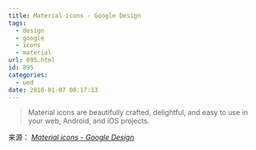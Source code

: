```yaml
---
title: Material icons - Google Design
tags:
  - design
  - google
  - icons
  - material
url: 895.html
id: 895
categories:
  - ued
date: 2016-01-07 00:17:13
---
```


> Material icons are beautifully crafted, delightful, and easy to use in your web, Android, and iOS projects.

来源： _[Material icons - Google Design](https://design.google.com/icons/)_